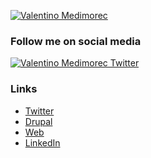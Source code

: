 [![Valentino Medimorec](https://github-profile-trophy.vercel.app/?username=valicm&column=-1)](https://github.com/ryo-ma/github-profile-trophy)

### Follow me on social media
[![Valentino Medimorec Twitter](https://img.shields.io/twitter/follow/valic?logo=twitter)](https://twitter.com/intent/follow?screen_name=valic)

### Links
- [Twitter](https://twitter.com/valic)
- [Drupal](https://drupal.org/u/valic)
- [Web](https://vallic.com)
- [LinkedIn](https://www.linkedin.com/in/valentino.medimorec)
